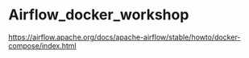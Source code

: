 # Airflow_docker_workshop
https://airflow.apache.org/docs/apache-airflow/stable/howto/docker-compose/index.html

